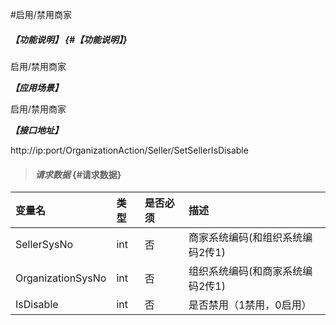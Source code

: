
#启用/禁用商家

##### _【功能说明】_ {#【功能说明】}

启用/禁用商家

_**【应用场景】**_

启用/禁用商家


_**【接口地址】**_

http://ip:port/OrganizationAction/Seller/SetSellerIsDisable

> #### _请求数据_ {#请求数据}

| 变量名 | 类型 | 是否必须 | 描述 |
| :--- | :--- | :--- | :--- |
| SellerSysNo | int | 否 | 商家系统编码(和组织系统编码2传1) |
| OrganizationSysNo | int | 否 | 组织系统编码(和商家系统编码2传1)  |
|IsDisable| int | 否 |是否禁用（1禁用，0启用）|


